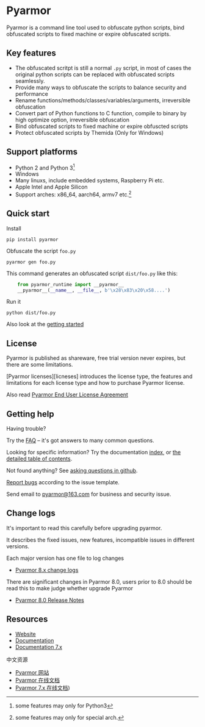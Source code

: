 # Pyarmor

Pyarmor is a command line tool used to obfuscate python scripts, bind
obfuscated scripts to fixed machine or expire obfuscated scripts.

## Key features

* The obfuscated scritpt is still a normal `.py` script, in most of
  cases the original python scripts can be replaced with obfuscated
  scripts seamlessly.
* Provide many ways to obfuscate the scripts to balance security and
  performance
* Rename functions/methods/classes/variables/arguments, irreversible
  obfuscation
* Convert part of Python functions to C function, compile to binary by
  high optimize option, irreversible obfuscation
* Bind obfuscated scripts to fixed machine or expire obfuscted scripts
* Protect obfuscated scripts by Themida (Only for Windows)

## Support platforms

* Python 2 and Python 3[^1]
* Windows
* Many linuxs, include embedded systems, Raspberry Pi etc.
* Apple Intel and Apple Silicon
* Support arches: x86_64, aarch64, armv7 etc.[^2]

[^1]: some features may only for Python3
[^2]: some features may only for special arch.

## Quick start

Install

    pip install pyarmor

Obfuscate the script `foo.py`

    pyarmor gen foo.py

This command generates an obfuscated script `dist/foo.py` like this:

```python
    from pyarmor_runtime import __pyarmor__
    __pyarmor__(__name__, __file__, b'\x28\x83\x20\x58....')
```

Run it

    python dist/foo.py

Also look at the [getting started][tutorial]

[tutorial]: https://pyarmor.readthedocs.io/en/stable/tutorial/getting-started.html

## License

Pyarmor is published as shareware, free trial version never expires, but there are
some limitations.

[Pyarmor licenses][licneses] introduces the license type, the features and
limitations for each license type and how to purchase Pyarmor license.

Also read [Pyarmor End User License Agreement](LICENSE)

[licenses]: https://pyarmor.readthedocs.io/en/latest/licenses.html

## Getting help

Having trouble?

Try the [FAQ][faq] – it's got answers to many common questions.

Looking for specific information? Try the documentation [index][genindex],
or [the detailed table of contents][mastertoc].

Not found anything? See [asking questions in github][asking].

[Report bugs][issues] according to the issue template.

Send email to <pyarmor@163.com> for business and security issue.

[faq]: https://pyarmor.readthedocs.io/en/stable/questions.html
[issues]: https://github.com/dashingsoft/pyarmor/issues
[genindex]: https://pyarmor.readthedocs.io/en/stable/genindex.html
[mastertoc]: https://pyarmor.readthedocs.io/en/stable/index.html#table-of-contents
[asking]: https://pyarmor.readthedocs.io/en/stable/questions.html#asking-questions-in-github

## Change logs

It's important to read this carefully before upgrading pyarmor.

It describes the fixed issues, new features, incompatible issues in different
versions.

Each major version has one file to log changes

* [Pyarmor 8.x change logs](docs/ChangeLogs.8)

There are significant changes in Pyarmor 8.0, users prior to 8.0 should be
read this to make judge whether upgrade Pyarmor

* [Pyarmor 8.0 Release Notes](docs/ReleaseNotes.8)

## Resources

* [Website](https://pyarmor.dashingsoft.com)
* [Documentation](https://pyarmor.readthedocs.io/)
* [Documentation 7.x](https://pyarmor.readthedocs.io/en/v7.7/)

中文资源

* [Pyarmor 网站](https://pyarmor.dashingsoft.com/index-zh.html)
* [Pyarmor 在线文档](https://pyarmor.readthedocs.io/zh/)
* [Pyarmor 7.x 在线文档](https://pyarmor.readthedocs.io/zh/v7.x/))
